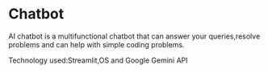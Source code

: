 # Chatbot

AI chatbot is a multifunctional chatbot that can answer your queries,resolve problems and can help with simple coding problems.

Technology used:Streamlit,OS and Google Gemini API

